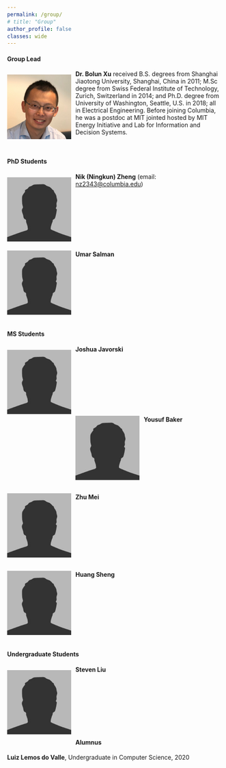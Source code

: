 ```yaml
---
permalink: /group/
# title: "Group"
author_profile: false
classes: wide
---
```


#### Group Lead

<!-- ![image](/assets/images/Xu_portrait.jpg){: style="float: left" height="200px" width="200px"} -->

<img style="float: left;  margin-top: 10px;
  margin-bottom: 10px;
  margin-right: 10px;
  margin-left: 0px;" src="/assets/images/Xu_portrait.jpg" width="150px" >


**Dr. Bolun Xu** received B.S. degrees from Shanghai Jiaotong University, Shanghai, China in 2011; M.Sc degree from Swiss Federal Institute of Technology, Zurich, Switzerland in 2014; and Ph.D. degree from University of Washington, Seattle, U.S. in 2018; all in Electrical Engineering. Before joining Columbia, he was a postdoc at MIT jointed hosted by MIT Energy Initiative and Lab for Information and Decision Systems.


<br />

#### PhD Students

<img style="float: left;  margin-top: 10px;
  margin-bottom: 10px;
  margin-right: 10px;
  margin-left: 0px;" src="/assets/images/bio-photo.jpg" width="150px" >

**Nik (Ningkun) Zheng** (email: [nz2343@columbia.edu](mailto:nz2343@columbia.edu))


<br />
<br />
<br />
<br />
<br />
<br />
<br />

<img style="float: left;  margin-top: 0px;
  margin-bottom: 10px;
  margin-right: 10px;
  margin-left: 0px;" src="/assets/images/bio-photo.jpg" width="150px" >

**Umar Salman**


<br />
<br />
<br />
<br />
<br />
<br />
<br />
<br />


#### MS Students

<img style="float: left;  margin-top: 10px;
  margin-bottom: 10px;
  margin-right: 10px;
  margin-left: 0px;" src="/assets/images/bio-photo.jpg" width="150px" >

**Joshua Javorski**


<br />
<br />
<br />
<br />
<br />
<br />
<br />

<img style="float: left;  margin-top: 0px;
  margin-bottom: 10px;
  margin-right: 10px;
  margin-left: 0px;" src="/assets/images/bio-photo.jpg" width="150px" >

**Yousuf Baker**


<br />
<br />
<br />
<br />
<br />
<br />
<br />
<br />

<img style="float: left;  margin-top: 0px;
  margin-bottom: 10px;
  margin-right: 10px;
  margin-left: 0px;" src="/assets/images/bio-photo.jpg" width="150px" >

**Zhu Mei**


<br />
<br />
<br />
<br />
<br />
<br />
<br />
<br />

<img style="float: left;  margin-top: 0px;
  margin-bottom: 10px;
  margin-right: 10px;
  margin-left: 0px;" src="/assets/images/bio-photo.jpg" width="150px" >

**Huang Sheng**


<br />
<br />
<br />
<br />
<br />
<br />
<br />
<br />



#### Undergraduate Students

<img style="float: left;  margin-top: 10px;
  margin-bottom: 10px;
  margin-right: 10px;
  margin-left: 0px;" src="/assets/images/bio-photo.jpg" width="150px" >

**Steven Liu**


<br />
<br />
<br />
<br />
<br />
<br />
<br />

#### Alumnus

**Luiz Lemos do Valle**, Undergraduate in Computer Science, 2020
